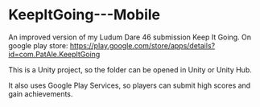 # KeepItGoing---Mobile
An improved version of my Ludum Dare 46 submission Keep It Going. On google play store: https://play.google.com/store/apps/details?id=com.PatAle.KeepItGoing

This is a Unity project, so the folder can be opened in Unity or Unity Hub.

It also uses Google Play Services, so players can submit high scores and gain achievements.
